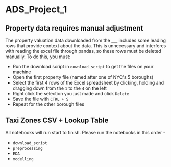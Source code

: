 # ADS_Project_1

## Property data requires manual adjustment
The property valuation data downloaded from the ___ includes some leading rows that provide context about the data. This is unnecessary and interferes with reading the excel file through pandas, so these rows must be deleted manually. To do this, you must:
- Run the download script in `download_script` to get the files on your machine
- Open the first property file (named after one of NYC's 5 boroughs)
- Select the first 4 rows of the Excel spreadsheet by clicking, holding and dragging down from the `1` to the `4` on the left
- Right click the selection you just made and click `Delete`
- Save the file with `CTRL + S`
- Repeat for the other borough files


## Taxi Zones CSV + Lookup Table

All notebooks will run start to finish. Please run the notebooks in this order -
- `download_script`
- `preprocessing`
- `EDA`
- `modelling`
